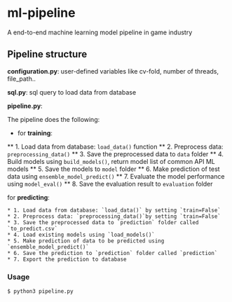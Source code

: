# ml-pipeline
A end-to-end machine learning model pipeline in game industry

## Pipeline structure

**configuration.py**: user-defined variables like cv-fold, number of threads, file_path..

**sql.py**: sql query to load data from database

**pipeline.py**:

The pipeline does the following:

* for **training**:

** 1. Load data from database: `load_data()` function
** 2. Preprocess data: `preprocessing_data()`
** 3. Save the preprocessed data to `data` folder
** 4. Build models using `build_models()`, return model list of common API ML models
** 5. Save the models to `model` folder
** 6. Make prediction of test data using `ensemble_model_predict()`
** 7. Evaluate the model performance using `model_eval()`
** 8. Save the evaluation result to `evaluation` folder

for **predicting**:

    * 1. Load data from database: `load_data()` by setting `train=False`
    * 2. Preprocess data: `preprocessing_data()`by setting `train=False`
    * 3. Save the preprocessed data to `prediction` folder called `to_predict.csv`
    * 4. Load existing models using `load_models()`
    * 5. Make prediction of data to be predicted using `ensemble_model_predict()`
    * 6. Save the prediction to `prediction` folder called `prediction`
    * 7. Export the prediction to database 

### Usage

```bash
$ python3 pipeline.py
```

